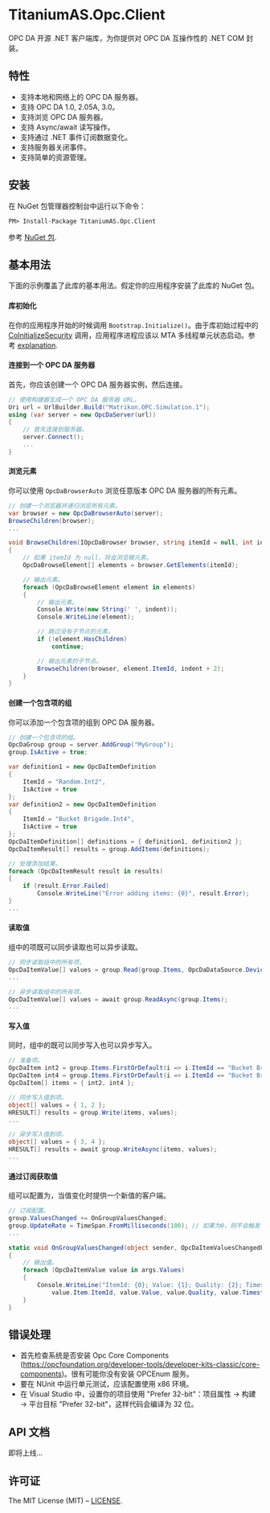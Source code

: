 # TitaniumAS.Opc.Client
OPC DA 开源 .NET 客户端库，为你提供对 OPC DA 互操作性的 .NET COM 封装。

## 特性
- 支持本地和网络上的 OPC DA 服务器。
- 支持 OPC DA 1.0, 2.05A, 3.0。
- 支持浏览 OPC DA 服务器。
- 支持 Async/await 读写操作。
- 支持通过 .NET 事件订阅数据变化。
- 支持服务器关闭事件。
- 支持简单的资源管理。

## 安装
在 NuGet 包管理器控制台中运行以下命令：
```
PM> Install-Package TitaniumAS.Opc.Client
```
参考 [NuGet 包](https://www.nuget.org/packages/TitaniumAS.Opc.Client).

## 基本用法
下面的示例覆盖了此库的基本用法。假定你的应用程序安装了此库的 NuGet 包。

#### 库初始化
在你的应用程序开始的时候调用 `Bootstrap.Initialize()`。由于库初始过程中的 [CoInitializeSecurity](http://www.pinvoke.net/default.aspx/ole32/CoInitializeSecurity.html) 调用，应用程序进程应该以 MTA 多线程单元状态启动。参考 [explanation](http://www.pinvoke.net/default.aspx/ole32/CoInitializeSecurity.html).

#### 连接到一个 OPC DA 服务器
首先，你应该创建一个 OPC DA 服务器实例，然后连接。
```csharp
// 使用构建器生成一个 OPC DA 服务器 URL。
Uri url = UrlBuilder.Build("Matrikon.OPC.Simulation.1");
using (var server = new OpcDaServer(url))
{
    // 首先连接到服务器。
    server.Connect();
    ...
}
```

#### 浏览元素
你可以使用 `OpcDaBrowserAuto` 浏览任意版本 OPC DA 服务器的所有元素。
```csharp
// 创建一个浏览器并递归浏览所有元素。
var browser = new OpcDaBrowserAuto(server);
BrowseChildren(browser);
...

void BrowseChildren(IOpcDaBrowser browser, string itemId = null, int indent = 0)
{
    // 如果 itemId 为 null，将会浏览根元素。
    OpcDaBrowseElement[] elements = browser.GetElements(itemId);

    // 输出元素。
    foreach (OpcDaBrowseElement element in elements)
    {
        // 输出元素。
        Console.Write(new String(' ', indent));
        Console.WriteLine(element);

        // 跳过没有子节点的元素。
        if (!element.HasChildren)
            continue;

        // 输出元素的子节点。
        BrowseChildren(browser, element.ItemId, indent + 2);
    }
}
```

#### 创建一个包含项的组
你可以添加一个包含项的组到 OPC DA 服务器。 
```csharp
// 创建一个包含项的组。
OpcDaGroup group = server.AddGroup("MyGroup");
group.IsActive = true;

var definition1 = new OpcDaItemDefinition
{
    ItemId = "Random.Int2",
    IsActive = true
};
var definition2 = new OpcDaItemDefinition
{
    ItemId = "Bucket Brigade.Int4",
    IsActive = true
};
OpcDaItemDefinition[] definitions = { definition1, definition2 };
OpcDaItemResult[] results = group.AddItems(definitions);

// 处理添加结果。
foreach (OpcDaItemResult result in results)
{
    if (result.Error.Failed)
        Console.WriteLine("Error adding items: {0}", result.Error);
}
...
```

#### 读取值
组中的项既可以同步读取也可以异步读取。
```csharp
// 同步读取组中的所有项。
OpcDaItemValue[] values = group.Read(group.Items, OpcDaDataSource.Device);
...

// 异步读取组中的所有项。
OpcDaItemValue[] values = await group.ReadAsync(group.Items);
...
```

#### 写入值
同时，组中的既可以同步写入也可以异步写入。
```csharp
// 准备项。
OpcDaItem int2 = group.Items.FirstOrDefault(i => i.ItemId == "Bucket Brigade.Int2");
OpcDaItem int4 = group.Items.FirstOrDefault(i => i.ItemId == "Bucket Brigade.Int4");
OpcDaItem[] items = { int2, int4 };

// 同步写入值到项。
object[] values = { 1, 2 };
HRESULT[] results = group.Write(items, values);
...

// 异步写入值到项。
object[] values = { 3, 4 };
HRESULT[] results = await group.WriteAsync(items, values);
...
```

#### 通过订阅获取值
组可以配置为，当值变化时提供一个新值的客户端。
```csharp
// 订阅配置。
group.ValuesChanged += OnGroupValuesChanged;
group.UpdateRate = TimeSpan.FromMilliseconds(100); // 如果为0，则不会触发 ValuesChanged
...

static void OnGroupValuesChanged(object sender, OpcDaItemValuesChangedEventArgs args)
{
    // 输出值。
    foreach (OpcDaItemValue value in args.Values)
    {
        Console.WriteLine("ItemId: {0}; Value: {1}; Quality: {2}; Timestamp: {3}",
            value.Item.ItemId, value.Value, value.Quality, value.Timestamp);
    }
}
```

## 错误处理
* 首先检查系统是否安装 Opc Core Components (https://opcfoundation.org/developer-tools/developer-kits-classic/core-components)。很有可能你没有安装 OPCEnum 服务。
* 要在 NUnit 中运行单元测试，应该配置使用 x86 环境。
* 在 Visual Studio 中，设置你的项目使用 "Prefer 32-bit"：项目属性 → 构建 → 平台目标 "Prefer 32-bit"，这样代码会编译为 32 位。

## API 文档
即将上线...

## 许可证
The MIT License (MIT) – [LICENSE](https://github.com/titanium-as/TitaniumAS.Opc.Client/blob/master/LICENSE).
